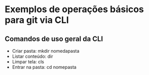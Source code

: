 # Exemplos de operações básicos para git via CLI

## Comandos de uso geral da CLI

- Criar pasta: mkdir nomedapasta
- Listar conteúdo: dir
- Limpar tela: cls
- Entrar na pasta: cd nomepasta